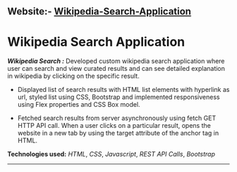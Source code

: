 ## **Website**:- [Wikipedia-Search-Application](https://wikipediadurga.ccbp.tech/)


# **Wikipedia Search Application**

 ***Wikipedia Search :*** Developed custom wikipedia search application where user can search and view curated results and can see detailed explanation in wikipedia by clicking on the specific result.

 - Displayed list of search results with HTML list elements with hyperlink as url, styled list using CSS, Bootstrap and implemented responsiveness using Flex properties and CSS Box model.
 
 - Fetched search results from server asynchronously using fetch GET HTTP API call. When a user clicks on a particular result, opens the website in a new tab by using the target attribute of the anchor tag in HTML.

 **Technologies used:** *HTML*, *CSS*, *Javascript*, *REST API Calls*, *Bootstrap*
<hr/>


